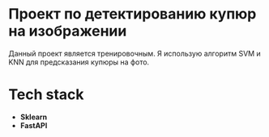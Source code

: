 # Проект по детектированию купюр на изображении 
Данный проект является тренировочным. Я использую алгоритм SVM и KNN для предсказания купюры на фото.

# Tech stack
- **Sklearn**
- **FastAPI**
